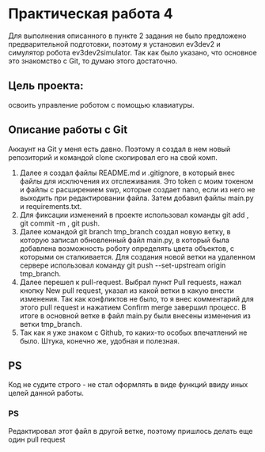 # Практическая работа 4
Для выполнения описанного в пункте 2 задания не было предложено предварительной подготовки, поэтому
я установил ev3dev2 и симулятор робота ev3dev2simulator. Так как было указано, 
что основное это знакомство с Git, то думаю этого достаточно.
## Цель проекта:
освоить управление роботом с помощью клавиатуры.
## Описание работы с Git
Аккаунт на Git у меня есть давно. Поэтому я создал в нем новый репозиторий и командой clone 
скопировал его на свой комп.
1. Далее я создал файлы README.md и .gitignore, в который внес файлы для исключения их отслеживания.
Это token с моим токеном и файлы с расширением swp, которые создает nano, если из него не выходить
при редактировании файла. Затем добавил файлы main.py и requirements.txt. 
2. Для фиксации изменений в проекте использовал команды git add <filename>, git commit -m <comment>,
git push.
3. Далее командой git branch tmp_branch создал новую ветку, в которую записал обновленный файл 
main.py, в который была добавлена возможность роботу определять цвета объектов, с которыми он сталкивается.
Для создания новой ветки на удаленном сервере использовал команду git push --set-upstream origin tmp_branch.
4. Далее перешел к pull-request. Выбрал пункт Pull requests, нажал кнопку New pull request, указал из какой ветки
в какую внести изменения. Так как конфликтов не было, то я внес комментарий для этого pull request и нажатием 
Confirm merge завершил процесс. В итоге в основной ветке в файл main.py были внесены изменения из ветки tmp_branch.
5. Так как я уже знаком с Github, то каких-то особых впечатлений не было. Штука, конечно же, удобная и полезная.
## PS
Код не судите строго - не стал оформлять в виде функций ввиду иных целей данной работы.
### PS
Редактировал этот файл в другой ветке, поэтому пришлось делать еще один pull request
